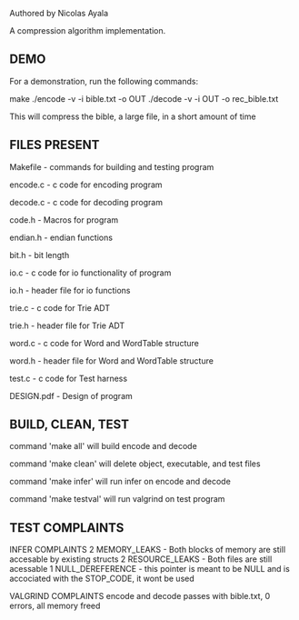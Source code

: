 Authored by Nicolas Ayala

A compression algorithm implementation.

DEMO
----

For a demonstration, run the following commands:

make
./encode -v -i bible.txt -o OUT
./decode -v -i OUT -o rec_bible.txt

This will compress the bible, a large file, in a short amount of time

FILES PRESENT
-------------

Makefile - commands for building and testing program

encode.c - c code for encoding program

decode.c - c code for decoding program

code.h - Macros for program

endian.h - endian functions

bit.h - bit length

io.c - c code for io functionality of program

io.h - header file for io functions

trie.c - c code for Trie ADT

trie.h - header file for Trie ADT

word.c - c code for Word and WordTable structure

word.h - header file for Word and WordTable structure

test.c - c code for Test harness

DESIGN.pdf - Design of program

BUILD, CLEAN, TEST
------------------

command 'make all' will build encode and decode

command 'make clean' will delete object, executable, and test files

command 'make infer' will run infer on encode and decode

command 'make testval' will run valgrind on test program

TEST COMPLAINTS
---------------
INFER COMPLAINTS
	2 MEMORY_LEAKS - Both blocks of memory are still accesable by existing structs
	2 RESOURCE_LEAKS - Both files are still acessable 
	1 NULL_DEREFERENCE - this pointer is meant to be NULL and is accociated with the STOP_CODE, it wont be used

VALGRIND COMPLAINTS
	encode and decode passes with bible.txt, 0 errors, all memory freed
	

